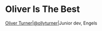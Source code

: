 # Oliver Is The Best
[Oliver Turner](oliver/README.md)|[@ollyturner](https://github.com/ollyturner)|Junior dev, Engels

